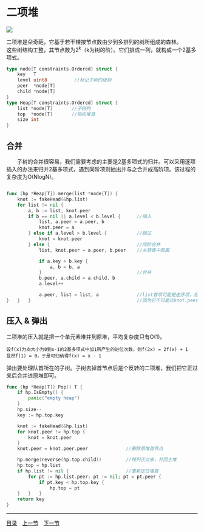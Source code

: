 # 二项堆
![](images/BinomialHeap.png)

二项堆是朵奇葩，它基于若干棵按节点数由少到多排列的树所组成的森林。  
这些树结构工整，其节点数为2<sup>k</sup>（k为树的阶）。它们排成一列，就构成一个2基多项式。
```go
type node[T constraints.Ordered] struct {
    key   T
    level uint8          //标记子树的级别
    peer  *node[T]
    child *node[T]
}
type Heap[T constraints.Ordered] struct {
    list *node[T]       //子树列
    top  *node[T]       //指向堆首
    size int
}
```

## 合并
　　子树的合并很容易，我们需要考虑的主要是2基多项式的归并。可以采用逐项插入的办法来归并2基多项式，遇到同阶项则抽出并与之合并成高阶项。该过程的复杂度为O(NlogN)。
```go

func (hp *Heap[T]) merge(list *node[T]) {
    knot := fakeHead(&hp.list)
    for list != nil {
        a, b := list, knot.peer
        if b == nil || a.level < b.level {      //插入
            list, a.peer = a.peer, b
            knot.peer = a
        } else if a.level > b.level {           //跳过
            knot = knot.peer
        } else {                                //同阶合并
            list, knot.peer = a.peer, b.peer    //从链表中脱离

            if a.key > b.key {
                a, b = b, a
            }                                   //合并
            b.peer, a.child = a.child, b
            a.level++

            a.peer, list = list, a              //list首项可能是逆序项，但不影响大局 
}   }   }                                       //因为它不可能比knot.peer更高阶
```

## 压入 & 弹出
二项堆的压入就是把一个单元素堆并到原堆，平均复杂度只有O(1)。
```
设f(x)为向大小为0到x-1的2基多项式中加1所产生的进位次数，则f(2x) = 2f(x) + 1
显然f(1) = 0，于是可归纳得f(x) = x - 1
```
弹出要处理队首所在的子树。子树去掉首节点后是个反转的二项堆，我们把它正过来后合并进原堆即可。
```go
func (hp *Heap[T]) Pop() T {
    if hp.IsEmpty() {
        panic("empty heap")
    }
    hp.size--
    key := hp.top.key

    knot := fakeHead(&hp.list)
    for knot.peer != hp.top {
        knot = knot.peer
    }
    knot.peer = knot.peer.peer              //删除原堆首节点

    hp.merge(reverse(hp.top.child))         //残列正过来，并回主堆
    hp.top = hp.list
    if hp.list != nil {                     //重新定位堆首
        for pt := hp.list.peer; pt != nil; pt = pt.peer {
            if pt.key < hp.top.key {
                hp.top = pt
    }   }   }
    return key
}
```

---
[目录](../README.md)　[上一节](5B.md)　[下一节](5C.md)